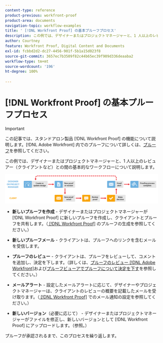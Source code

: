 ```yaml
---
content-type: reference
product-previous: workfront-proof
product-area: documents
navigation-topic: workflow-examples
title: ' [!DNL Workfront Proof] の基本プルーフプロセス'
description: この例では、デザイナーまたはプロジェクトマネージャーと、1 人以上のレビュアー（クライアントなど）との間の基本的なワークフローについて説明します。
author: Courtney
feature: Workfront Proof, Digital Content and Documents
exl-id: fcbbd2d2-dc27-4456-901f-5b1a15d023f8
source-git-commit: 3657ec7b3509f82c44b65ec39f909d336deaaba2
workflow-type: tm+mt
source-wordcount: '196'
ht-degree: 100%

---
```


# [!DNL Workfront Proof] の基本プルーフプロセス

>[!IMPORTANT]
>
>この記事では、スタンドアロン製品 [!DNL Workfront Proof] の機能について説明します。[!DNL Adobe Workfront] 内でのプルーフについて詳しくは、[プルーフ](../../../review-and-approve-work/proofing/proofing.md)を参照してください。

この例では、デザイナーまたはプロジェクトマネージャーと、1 人以上のレビュアー（クライアントなど）との間の基本的なワークフローについて説明します。

![basic_workflow.png](assets/basic_workflow.png)

* **新しいプルーフを作成** - デザイナーまたはプロジェクトマネージャーが [!DNL Workfront Proof] に新しいプルーフを作成し、クライアントとプルーフを共有します。（[ [!DNL Workfront Proof]](../../../workfront-proof/wp-work-proofsfiles/create-proofs-and-files/generate-proofs.md) のプルーフの生成を参照してください。）

* **新しいプルーフメール** - クライアントは、プルーフへのリンクを含むメールを受信します。

* **プルーフのレビュー** - クライアントは、プルーフをレビューして、コメントを追加し、決定を下します。（詳しくは、[プルーフのレビュー [!DNL Adobe Workfront]](../../../review-and-approve-work/proofing/reviewing-proofs-within-workfront/review-proofs-in-wf.md)および[プルーフビューアでプルーフについて決定を下す](../../../review-and-approve-work/proofing/reviewing-proofs-within-workfront/make-a-decision-on-a-proof/make-decisions-on-proof.md)を参照してください。）

* **メールアラート** - 設定したメールアラートに応じて、デザイナーやプロジェクトマネージャーは、クライアントのレビューの概要を記載したメールを受け取ります。（[ [!DNL Workfront Proof]](../../../workfront-proof/wp-emailsntfctns/email-alerts/config-email-notification-settings-wp.md) でのメール通知の設定を参照してください。）

* **新しいバージョン**（必要に応じて） - デザイナーまたはプロジェクトマネージャーがファイルを修正し、新しいバージョンとして [!DNL Workfront Proof] にアップロードします。（参照。）

プルーフが承認されるまで、このプロセスを繰り返します。
